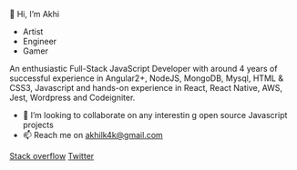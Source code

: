 👋 Hi, I’m Akhi
 
 - Artist
 - Engineer
 - Gamer

An enthusiastic Full-Stack JavaScript Developer with around 4 years of successful experience in Angular2+, NodeJS, MongoDB, Mysql, HTML & CSS3, Javascript and hands-on experience in React, React Native, AWS, Jest, Wordpress and Codeigniter.


- 💞️ I’m looking to collaborate on any interestin g open source Javascript projects
- 📫 Reach me on akhilk4k@gmail.com

[Stack overflow](https://stackoverflow.com/story/akhiakl) [Twitter](https://twitter.com/akhiakl)
